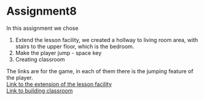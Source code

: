 # Assignment8
In this assignment we chose 
1. Extend the lesson facility, we created a hollway to living room area, with stairs to the upper floor, which is the bedroom.
2. Make the player jump - space key
3. Creating classroom

The links are for the game, in each of them there is the jumping feature of the player.
<br />
[Link to the extension of the lesson facility](https://sivannamma.itch.io/) <br />
[Link to building classroom](https://sivannamma.itch.io/)
